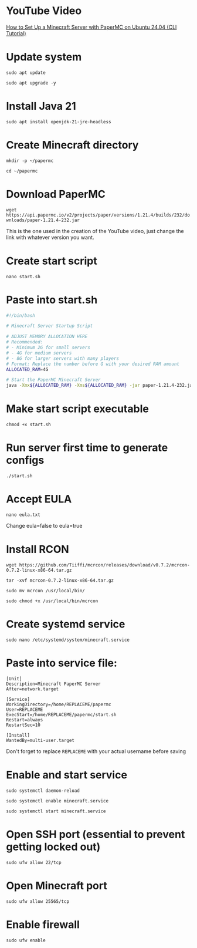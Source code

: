 # YouTube Video
[How to Set Up a Minecraft Server with PaperMC on Ubuntu 24.04 (CLI Tutorial)](https://youtu.be/w-tQVrt2ZJc "How to Set Up a Minecraft Server with PaperMC on Ubuntu 24.04 (CLI Tutorial)")

# Update system
`sudo apt update`

`sudo apt upgrade -y`

# Install Java 21
`sudo apt install openjdk-21-jre-headless`

# Create Minecraft directory

`mkdir -p ~/papermc`

`cd ~/papermc`


# Download PaperMC
`wget https://api.papermc.io/v2/projects/paper/versions/1.21.4/builds/232/downloads/paper-1.21.4-232.jar`

This is the one used in the creation of the YouTube video, just change the link with whatever version you want.

# Create start script
`nano start.sh`

# Paste into start.sh
```bash
#!/bin/bash

# Minecraft Server Startup Script

# ADJUST MEMORY ALLOCATION HERE
# Recommended: 
# - Minimum 2G for small servers
# - 4G for medium servers
# - 8G for larger servers with many players
# Format: Replace the number before G with your desired RAM amount
ALLOCATED_RAM=4G

# Start the PaperMC Minecraft Server
java -Xmx${ALLOCATED_RAM} -Xms${ALLOCATED_RAM} -jar paper-1.21.4-232.jar nogui
```

# Make start script executable
`chmod +x start.sh`

# Run server first time to generate configs
`./start.sh`

# Accept EULA
`nano eula.txt`

Change eula=false to eula=true

# Install RCON
`wget https://github.com/Tiiffi/mcrcon/releases/download/v0.7.2/mcrcon-0.7.2-linux-x86-64.tar.gz`

`tar -xvf mcrcon-0.7.2-linux-x86-64.tar.gz`

`sudo mv mcrcon /usr/local/bin/`

`sudo chmod +x /usr/local/bin/mcrcon`

# Create systemd service
`sudo nano /etc/systemd/system/minecraft.service`

# Paste into service file:
    [Unit]
    Description=Minecraft PaperMC Server
    After=network.target
    
    [Service]
    WorkingDirectory=/home/REPLACEME/papermc
    User=REPLACEME
    ExecStart=/home/REPLACEME/papermc/start.sh
    Restart=always
    RestartSec=10
    
    [Install]
    WantedBy=multi-user.target
Don't forget to replace `REPLACEME` with your actual username before saving

# Enable and start service
`sudo systemctl daemon-reload`

`sudo systemctl enable minecraft.service`

`sudo systemctl start minecraft.service`

# Open SSH port (essential to prevent getting locked out)
`sudo ufw allow 22/tcp`

# Open Minecraft port
`sudo ufw allow 25565/tcp`

# Enable firewall
`sudo ufw enable`
